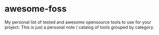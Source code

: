 # awesome-foss
My personal list of tested and awesome opensource tools to use for your project. This is just a personal note / catalog of tools grouped by category.
